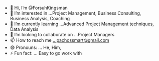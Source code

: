 - 👋 Hi, I’m @ForsuhKingsman
- 👀 I’m interested in ...Project Management, Business Consulting, Business Analysis, Coaching
- 🌱 I’m currently learning ...Advanced Project Management techniques, Data Analysis
- 💞️ I’m looking to collaborate on ...Project Managers
- 📫 How to reach me ...pachossmart@gmail.com
- 😄 Pronouns: ... He, Him,
- ⚡ Fun fact: ... Easy to go work with

<!---
ForsuhKingsman/ForsuhKingsman is a ✨ special ✨ repository because its `README.md` (this file) appears on your GitHub profile.
You can click the Preview link to take a look at your changes.
--->
